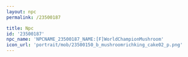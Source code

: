 ```yaml
---
layout: npc
permalink: /23500187

title: Npc
id: '23500187'
npc_name: 'NPCNAME_23500187_NAME:[F]WorldChampionMushroom'
icon_url: 'portrait/mob/23500150_b_mushroomrichking_cake02_p.png'
---
```

